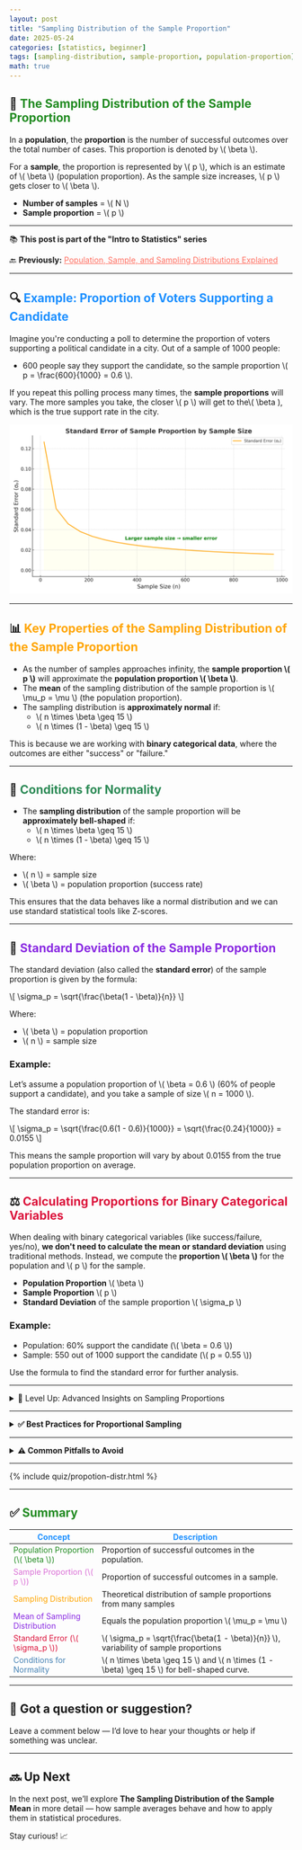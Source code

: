 ```yaml
---
layout: post
title: "Sampling Distribution of the Sample Proportion"
date: 2025-05-24
categories: [statistics, beginner]
tags: [sampling-distribution, sample-proportion, population-proportion]
math: true
---
```


## 🎯 <span style="color:#228B22; font-weight:bold;"> The Sampling Distribution of the Sample Proportion </span>

In a **population**, the **proportion** is the number of successful outcomes over the total number of cases. This proportion is denoted by \\( \beta \\).

For a **sample**, the proportion is represented by \\( p \\), which is an estimate of \\( \beta \\) (population proportion). As the sample size increases, \\( p \\) gets closer to \\( \beta \\).

- **Number of samples** = \\( N \\)
- **Sample proportion** = \\( p \\)

---

<div class="series-nav">
  <p>📚 <strong>This post is part of the "Intro to Statistics" series</strong></p>
  <p>🔙 <strong>Previously:</strong> <a href="/posts/distribution-types/" style="color:#FF6F61;">Population, Sample, and Sampling Distributions Explained</a></p>
</div>

---

## 🔍 <span style="color:#1E90FF; font-weight:bold;"> Example: Proportion of Voters Supporting a Candidate </span>

Imagine you're conducting a poll to determine the proportion of voters supporting a political candidate in a city. Out of a sample of 1000 people:

- 600 people say they support the candidate, so the sample proportion \\( p = \frac{600}{1000} = 0.6 \\).

If you repeat this polling process many times, the **sample proportions** will vary. The more samples you take, the closer \\( p \\) will get to the\\( \beta \), which is the true support rate in the city.

![Sampling Distribution of Proportion](/assets/images/clean_sampling_distribution_proportion.png)

---

## 📊 <span style="color:#FFA500; font-weight:bold;"> Key Properties of the Sampling Distribution of the Sample Proportion </span>

- As the number of samples approaches infinity, the **sample proportion \\( p \\)** will approximate the **population proportion \\( \beta \\)**.
- The **mean** of the sampling distribution of the sample proportion is \\( \mu_p = \mu \\) (the population proportion).
- The sampling distribution is **approximately normal** if:
  - \\( n \times \beta \geq 15 \\)
  - \\( n \times (1 - \beta) \geq 15 \\)
  
This is because we are working with **binary categorical data**, where the outcomes are either "success" or "failure."

---

## 🔎 <span style="color:#2E8B57; font-weight:bold;"> Conditions for Normality </span>

- The **sampling distribution** of the sample proportion will be **approximately bell-shaped** if:
  - \\( n \times \beta \geq 15 \\)
  - \\( n \times (1 - \beta) \geq 15 \\)

Where:
- \\( n \\) = sample size
- \\( \beta \\) = population proportion (success rate)

This ensures that the data behaves like a normal distribution and we can use standard statistical tools like Z-scores.

---

## 📏 <span style="color:#8A2BE2; font-weight:bold;"> Standard Deviation of the Sample Proportion </span>

The standard deviation (also called the **standard error**) of the sample proportion is given by the formula:

\\[
\sigma_p = \sqrt{\frac{\beta(1 - \beta)}{n}}
\\]

Where:
- \\( \beta \\) = population proportion
- \\( n \\) = sample size

### Example:
Let’s assume a population proportion of \\( \beta = 0.6 \\) (60% of people support a candidate), and you take a sample of size \\( n = 1000 \\).

The standard error is:

\\[
\sigma_p = \sqrt{\frac{0.6(1 - 0.6)}{1000}} = \sqrt{\frac{0.24}{1000}} = 0.0155
\\]

This means the sample proportion will vary by about 0.0155 from the true population proportion on average.

---

## ⚖️ <span style="color:#DC143C; font-weight:bold;"> Calculating Proportions for Binary Categorical Variables </span>

When dealing with binary categorical variables (like success/failure, yes/no), **we don't need to calculate the mean or standard deviation** using traditional methods. Instead, we compute the **proportion \\( \beta \\)** for the population and \\( p \\) for the sample.

- **Population Proportion** \\( \beta \\)
- **Sample Proportion** \\( p \\)
- **Standard Deviation** of the sample proportion \\( \sigma_p \\)

### Example:

- Population: 60% support the candidate (\\( \beta = 0.6 \\))
- Sample: 550 out of 1000 support the candidate (\\( p = 0.55 \\))

Use the formula to find the standard error for further analysis.

---
<details class="level-up-box">
  <summary class="level-up-title">🧠 Level Up: Advanced Insights on Sampling Proportions</summary>
   <div class="level-up-content">
    <ul>
      <li>The <b>Central Limit Theorem</b> ensures that as the sample size increases, the sampling distribution of the sample proportion becomes approximately normal, allowing for easier statistical inference.</li>
      <li>When <b>sample size</b> \( n \) is large enough (usually \( n \geq 30 \)) and both \( n\beta \geq 15 \) and \( n(1-\beta) \geq 15 \) hold, the sampling distribution of the sample proportion will follow a normal distribution.</li>
      <li>To improve accuracy, <b>confidence intervals</b> and <b>hypothesis tests</b> can be applied to sample proportions, leveraging the normality assumption from the CLT.</li>
      <li>If the sample size is small or the conditions for normality aren’t met, other techniques like <b>binomial approximation</b> or <b>bootstrapping</b> can be used for more reliable results.</li>
    </ul>
  </div>
</details>

---
<details class="custom-box custom-best">
  <summary><strong>✅ Best Practices for Proportional Sampling</strong></summary>
  <ul>
    <li>Ensure your sample size is large enough so that <code>n × β ≥ 15</code> and <code>n × (1 - β) ≥ 15</code>.</li>
    <li>Use random and representative sampling to reduce bias in estimating <code>p</code>.</li>
    <li>Report a confidence interval with your sample proportion for better interpretation.</li>
    <li>Verify that your variable is binary (success/failure) before applying this model.</li>
  </ul>
</details>

---
<details class="custom-box custom-warning">
  <summary><strong>⚠️ Common Pitfalls to Avoid</strong></summary>
  <ul>
    <li>❌ Applying the normal approximation when <code>n × β</code> or <code>n × (1 - β)</code> is less than 15.</li>
    <li>❌ Misinterpreting <code>p</code> as a fixed value — it's a random variable.</li>
    <li>❌ Forgetting that standard deviation decreases with larger samples.</li>
    <li>❌ Confusing the population proportion <code>β</code> with the sample proportion <code>p</code>.</li>
  </ul>
</details>


---

{% include quiz/propotion-distr.html %}

---
## ✅ <span style="color:#228B22; font-weight:bold;">Summary</span>

| <span style="color:#1E90FF; font-weight:bold;">Concept</span>                  | <span style="color:#1E90FF; font-weight:bold;">Description</span>                           |
|----------------------------|----------------------------------------------------------|
| <span style="color:#228B22;">Population Proportion (\\( \beta \\))</span>  | Proportion of successful outcomes in the population.                                     |
| <span style="color:#DA70D6;">Sample Proportion (\\( p \\))</span>      | Proportion of successful outcomes in a sample.                                          |
| <span style="color:#FFA500;">Sampling Distribution</span>    | Theoretical distribution of sample proportions from many samples                        |
| <span style="color:#8A2BE2;">Mean of Sampling Distribution</span> | Equals the population proportion \\( \mu_p = \mu \\)                                              |
| <span style="color:#DC143C;">Standard Error (\\( \sigma_p \\))</span>            | \\( \sigma_p = \sqrt{\frac{\beta(1 - \beta)}{n}} \\), variability of sample proportions     |
| <span style="color:#4682B4;">Conditions for Normality</span> | \\( n \times \beta \geq 15 \\) and \\( n \times (1 - \beta) \geq 15 \\) for bell-shaped curve. |

---
## 💬 Got a question or suggestion?

Leave a comment below — I’d love to hear your thoughts or help if something was unclear.

---

## 🔜 Up Next

In the next post, we’ll explore **The Sampling Distribution of the Sample Mean** in more detail — how sample averages behave and how to apply them in statistical procedures.

Stay curious! 📈
